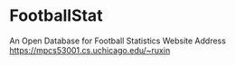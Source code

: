 # FootballStat
An Open Database for Football Statistics
Website Address
https://mpcs53001.cs.uchicago.edu/~ruxin
